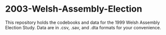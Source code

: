 # 2003-Welsh-Assembly-Election
This repository holds the codebooks and data for the 1999 Welsh Assembly Election Study. Data are in .csv, .sav, and .dta formats for your convenience.
